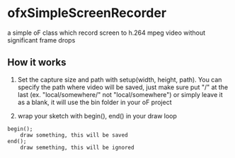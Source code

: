 # ofxSimpleScreenRecorder
a simple oF class which record screen to h.264 mpeg video without significant frame drops

## How it works
1. Set the capture size and path with setup(width, height, path). You can specify the path where video will be saved, just make sure put "/" at the last (ex. "local/somewhere/" not "local/somewhere") or simply leave it as a blank, it will use the bin folder in your oF project

2. wrap your sketch with begin(), end() in your draw loop
```
begin();
    draw something, this will be saved
end();
    draw semething, this will be ignored
```

